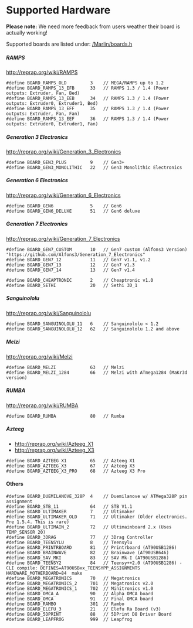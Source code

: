 # Supported Hardware

__Please note:__ We need more feedback from users weather their board is actually working!

Supported boards are listed under: [/Marlin/boards.h](/Marlin/boards.h)




##### RAMPS

http://reprap.org/wiki/RAMPS

```
#define BOARD_RAMPS_OLD         3    // MEGA/RAMPS up to 1.2
#define BOARD_RAMPS_13_EFB      33   // RAMPS 1.3 / 1.4 (Power outputs: Extruder, Fan, Bed)
#define BOARD_RAMPS_13_EEB      34   // RAMPS 1.3 / 1.4 (Power outputs: Extruder0, Extruder1, Bed)
#define BOARD_RAMPS_13_EFF      35   // RAMPS 1.3 / 1.4 (Power outputs: Extruder, Fan, Fan)
#define BOARD_RAMPS_13_EEF      36   // RAMPS 1.3 / 1.4 (Power outputs: Extruder0, Extruder1, Fan)
```

##### Generation 3 Electronics

http://reprap.org/wiki/Generation_3_Electronics

```
#define BOARD_GEN3_PLUS         9    // Gen3+
#define BOARD_GEN3_MONOLITHIC   22   // Gen3 Monolithic Electronics
```

##### Generation 6 Electronics

http://reprap.org/wiki/Generation_6_Electronics

```
#define BOARD_GEN6              5    // Gen6
#define BOARD_GEN6_DELUXE       51   // Gen6 deluxe
```

##### Generation 7 Electronics

http://reprap.org/wiki/Generation_7_Electronics

```
#define BOARD_GEN7_CUSTOM       10   // Gen7 custom (Alfons3 Version) "https://github.com/Alfons3/Generation_7_Electronics"
#define BOARD_GEN7_12           11   // Gen7 v1.1, v1.2
#define BOARD_GEN7_13           12   // Gen7 v1.3
#define BOARD_GEN7_14           13   // Gen7 v1.4
```


```
#define BOARD_CHEAPTRONIC       2    // Cheaptronic v1.0
#define BOARD_SETHI             20   // Sethi 3D_1
```

##### Sanguinololu

http://reprap.org/wiki/Sanguinololu

```
#define BOARD_SANGUINOLOLU_11   6    // Sanguinololu < 1.2
#define BOARD_SANGUINOLOLU_12   62   // Sanguinololu 1.2 and above

```

##### Melzi

http://reprap.org/wiki/Melzi

```
#define BOARD_MELZI             63   // Melzi
#define BOARD_MELZI_1284        66   // Melzi with ATmega1284 (MaKr3d version)
```

##### RUMBA

http://reprap.org/wiki/RUMBA

```
#define BOARD_RUMBA             80   // Rumba
```

##### Azteeg

  - http://reprap.org/wiki/Azteeg_X1
  - http://reprap.org/wiki/Azteeg_X3


```
#define BOARD_AZTEEG_X1         65   // Azteeg X1
#define BOARD_AZTEEG_X3         67   // Azteeg X3
#define BOARD_AZTEEG_X3_PRO     68   // Azteeg X3 Pro
```

#### Others

```
#define BOARD_DUEMILANOVE_328P  4    // Duemilanove w/ ATMega328P pin assignment
#define BOARD_STB_11            64   // STB V1.1
#define BOARD_ULTIMAKER         7    // Ultimaker
#define BOARD_ULTIMAKER_OLD     71   // Ultimaker (Older electronics. Pre 1.5.4. This is rare)
#define BOARD_ULTIMAIN_2        72   // Ultimainboard 2.x (Uses TEMP_SENSOR 20)
#define BOARD_3DRAG             77   // 3Drag Controller
#define BOARD_TEENSYLU          8    // Teensylu
#define BOARD_PRINTRBOARD       81   // Printrboard (AT90USB1286)
#define BOARD_BRAINWAVE         82   // Brainwave (AT90USB646)
#define BOARD_SAV_MKI           83   // SAV Mk-I (AT90USB1286)
#define BOARD_TEENSY2           84   // Teensy++2.0 (AT90USB1286) - CLI compile: DEFINES=AT90USBxx_TEENSYPP_ASSIGNMENTS HARDWARE_MOTHERBOARD=84  make
#define BOARD_MEGATRONICS       70   // Megatronics
#define BOARD_MEGATRONICS_2     701  // Megatronics v2.0
#define BOARD_MEGATRONICS_1     702  // Minitronics v1.0
#define BOARD_OMCA_A            90   // Alpha OMCA board
#define BOARD_OMCA              91   // Final OMCA board
#define BOARD_RAMBO             301  // Rambo
#define BOARD_ELEFU_3           21   // Elefu Ra Board (v3)
#define BOARD_5DPRINT           88   // 5DPrint D8 Driver Board
#define BOARD_LEAPFROG          999  // Leapfrog
```

